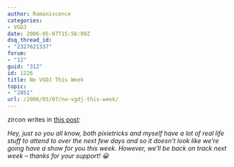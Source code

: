 ```yaml
---
author: Ramaniscence
categories:
- VGDJ
date: 2006-05-07T15:56:09Z
dsq_thread_id:
- "2327621337"
forum:
- "12"
guid: "312"
id: 1226
title: No VGDJ This Week
topic:
- "2851"
url: /2006/05/07/no-vgdj-this-week/
---
```


zircon writes in [this post](http://www.ocremix.org/phpBB2/viewtopic.php?p=2397608#2397608):

_Hey, just so you all know, both pixietricks and myself have a lot of real life stuff to attend to over the next few days and so it doesn&#8217;t look like we&#8217;re going have a show for you this week. However, we&#8217;ll be back on track next week &#8211; thanks for your support! 😀_